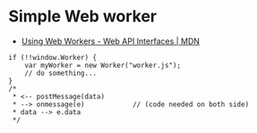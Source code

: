 # Simple Web worker

* [Using Web Workers - Web API Interfaces | MDN](https://developer.mozilla.org/en-US/docs/Web/API/Web_Workers_API/Using_web_workers#Examples)

```
if (!!window.Worker) {
    var myWorker = new Worker("worker.js");
    // do something...
}
/*
 * <-- postMessage(data) 
 * --> onmessage(e)            // (code needed on both side)
 * data --> e.data
 */
```
